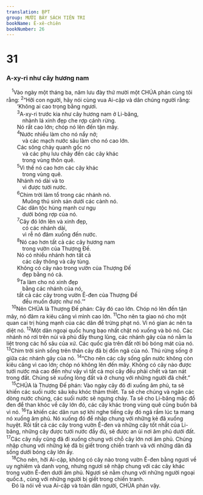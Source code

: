 ```yaml
---
translation: BPT
group: MƯỜI BẢY SÁCH TIÊN TRI
bookName: Ê-xê-chiên 
bookNumber: 26
---
```


<div class="title"><h1>31</h1><h3>A-xy-ri như cây hương nam</h3></div>
<span class="verse exe_31_1"> <sup>1</sup>Vào ngày một tháng ba, năm lưu đày thứ mười một CHÚA phán cùng tôi rằng:</span>
<span class="verse exe_31_2"><sup>2</sup>“Hỡi con người, hãy nói cùng vua Ai-cập và dân chúng người rằng:<br/>  ‘Không ai cao trọng bằng ngươi.<br/></span>
<span class="verse exe_31_3">  <sup>3</sup>A-xy-ri trước kia như cây hương nam ở Li-băng,<br/>   nhành lá xinh đẹp che rợp cánh rừng.<br/>  Nó rất cao lớn; chóp nó lên đến tận mây.<br/></span>
<span class="verse exe_31_4">  <sup>4</sup>Nước nhiều làm cho nó nẩy nở;<br/>   và các mạch nước sâu làm cho nó cao lớn.<br/>  Các sông chảy quanh gốc nó<br/>   và các phụ lưu chảy đến các cây khác<br/>   trong vùng thôn quê.<br/></span>
<span class="verse exe_31_5">  <sup>5</sup>Vì thế nó cao hơn các cây khác<br/>   trong vùng quê.<br/>  Nhánh nó dài và to<br/>   vì được tưới nước.<br/></span>
<span class="verse exe_31_6">  <sup>6</sup>Chim trời làm tổ trong các nhánh nó.<br/>   Muông thú sinh sản dưới các cành nó.<br/>  Các dân tộc hùng mạnh cư ngụ<br/>   dưới bóng rợp của nó.<br/></span>
<span class="verse exe_31_7">  <sup>7</sup>Cây đó lớn lên và xinh đẹp,<br/>   có các nhánh dài,<br/>   vì rễ nó đâm xuống đến nước.<br/></span>
<span class="verse exe_31_8">  <sup>8</sup>Nó cao hơn tất cả các cây hương nam<br/>   trong vườn của Thượng Đế.<br/>  Nó có nhiều nhánh hơn tất cả<br/>   các cây thông và cây tùng.<br/>  Không có cây nào trong vườn của Thượng Đế<br/>   đẹp bằng nó cả.<br/></span>
<span class="verse exe_31_9">  <sup>9</sup>Ta làm cho nó xinh đẹp<br/>   bằng các nhánh của nó,<br/>  tất cả các cây trong vườn Ê-đen của Thượng Đế<br/>   đều muốn được như nó.’”<br/></span>
<span class="verse exe_31_10"> <sup>10</sup>Nên CHÚA là Thượng Đế phán: Cây đó cao lớn. Chóp nó lên đến tận mây, nó đâm ra kiêu căng vì mình cao lớn.</span>
<span class="verse exe_31_11"><sup>11</sup>Cho nên ta giao nó cho một quan cai trị hùng mạnh của các dân để trừng phạt nó. Vì nó gian ác nên ta diệt nó.</span>
<span class="verse exe_31_12"><sup>12</sup>Một dân ngoại quốc hung bạo nhất chặt nó xuống và bỏ nó. Các nhánh nó rơi trên núi và phủ đầy thung lũng, các nhánh gãy của nó nằm la liệt trong các hố sâu của xứ. Các quốc gia trên đất rời bỏ bóng mát của nó.</span>
<span class="verse exe_31_13"><sup>13</sup>Chim trời sinh sống trên thân cây đã bị đốn ngã của nó. Thú rừng sống ở giữa các nhánh gãy của nó.</span>
<span class="verse exe_31_14"><sup>14</sup>“Cho nên các cây sống gần nước không còn kiêu căng vì cao lớn; chóp nó không lên đến mây. Không có cây nào được tưới nước mà cao đến như vậy vì tất cả mọi cây đều phải chết và tan nát trong đất. Chúng sẽ xuống lòng đất và ở chung với những người đã chết.”<br/></span>
<span class="verse exe_31_15"> <sup>15</sup>CHÚA là Thượng Đế phán: Vào ngày cây đó đi xuống âm phủ, ta sẽ khiến các suối nước sâu kêu khóc thảm thiết. Ta sẽ che chúng và ngăn các dòng nước chúng, các suối nước sẽ ngưng chảy. Ta sẽ cho Li-băng mặc đồ đen để than khóc về cây lớn đó, các cây khác trong vùng quê cũng buồn bã vì nó.</span>
<span class="verse exe_31_16"><sup>16</sup>Ta khiến các dân run sợ khi nghe tiếng cây đó ngã rầm lúc ta mang nó xuống âm phủ. Nó xuống đó để nhập chung với những kẻ đã xuống huyệt. Rồi tất cả các cây trong vườn Ê-đen và những cây tốt nhất của Li-băng, những cây được tưới nước đầy đủ, sẽ được an ủi nơi âm phủ dưới đất.</span>
<span class="verse exe_31_17"><sup>17</sup>Các cây nầy cũng đã đi xuống chung với chỗ cây lớn nơi âm phủ. Chúng nhập chung với những kẻ đã bị giết trong chiến tranh và với những dân đã sống dưới bóng cây lớn ấy.<br/></span>
<span class="verse exe_31_18"> <sup>18</sup>Cho nên, hỡi Ai-cập, không có cây nào trong vườn Ê-đen bằng ngươi về uy nghiêm và danh vọng, nhưng ngươi sẽ nhập chung với các cây khác trong vườn Ê-đen dưới âm phủ. Ngươi sẽ nằm chung với những người ngoại quốc<a data-toggle="tooltip" data-placement="bottom" title="Nguyên văn, “những kẻ không chịu cắt dương bì” tức là cắt miếng da đầu bộ phận sinh dục của phái nam. Lễ nầy được làm cho tất cả các bé trai Do-thái. Đó là dấu hiệu của giao ước Thượng Đế lập với Áp-ra-ham. Xem Sáng 17:9-14.">⚓</a>, cùng với những người bị giết trong chiến tranh.<br/> Đó là nói về vua Ai-cập và toàn dân người, CHÚA phán vậy.<br/></span>
